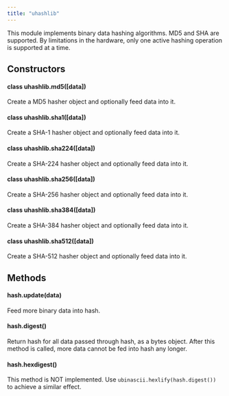```yaml
---
title: "uhashlib"
---
```


This module implements binary data hashing algorithms. MD5 and SHA are supported. By limitations in the hardware, only one active hashing operation is supported at a time.

## Constructors

#### class uhashlib.md5(\[data\])

Create a MD5 hasher object and optionally feed data into it.

#### class uhashlib.sha1(\[data\])

Create a SHA-1 hasher object and optionally feed data into it.

#### class uhashlib.sha224(\[data\])

Create a SHA-224 hasher object and optionally feed data into it.

#### class uhashlib.sha256(\[data\])

Create a SHA-256 hasher object and optionally feed data into it.

#### class uhashlib.sha384(\[data\])

Create a SHA-384 hasher object and optionally feed data into it.

#### class uhashlib.sha512(\[data\])

Create a SHA-512 hasher object and optionally feed data into it.

## Methods

#### hash.update(data)

Feed more binary data into hash.

#### hash.digest()

Return hash for all data passed through hash, as a bytes object. After this method is called, more data cannot be fed into hash any longer.

#### hash.hexdigest()

This method is NOT implemented. Use `ubinascii.hexlify(hash.digest())` to achieve a similar effect.

